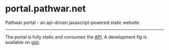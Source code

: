 portal.pathwar.net
==================

Pathwar portal - an api-driven javascript-powered static website

---

The portal is fully static and consumes the [API](https://github.com/pathwar/api.pathwar.net).
A development fig is available on [gist](https://gist.github.com/moul/fd478020ba24313359b3).
